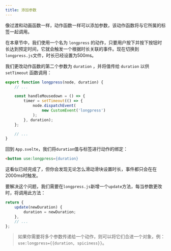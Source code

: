 ```yaml
---
title: 添加参数
---
```


像过渡和动画函数一样，动作函数一样可以添加参数，该动作函数将与它所属的标签一起调用。

在本章节中，我们使用一个名为 `longpress` 的动作，只要用户按下并按下按钮时长达到预定时间，它就会触发一个根据时长关联的事件。现在切换到`longpress.js`文件，时长已经设置为500ms。

我们更改动作函数的第二个参数为 `duration` ，并将值传给 `duration` 以供`setTimeout` 函数调用：

```js
export function longpress(node, duration) {
	// ...

	const handleMousedown = () => {
		timer = setTimeout(() => {
			node.dispatchEvent(
				new CustomEvent('longpress')
			);
		}, duration);
	};

	// ...
}
```

回到 `App.svelte`，我们将`duration`值与标签进行动作的绑定：

```html
<button use:longpress={duration}
```

这看似已经完成了，但你会发现无论怎么滑动滑块设置时长，事件都只会在在2000ms时触发。

要解决这个问题，我们需要在`longpress.js`新增一个`update`方法，每当参数更改时，将调用此方法：

```js
return {
	update(newDuration) {
		duration = newDuration;
	},
	// ...
};
```

> 如果你需要将多个参数传递给一个动作，则可以将它们合进一个对象，例： `use:longpress={{duration, spiciness}}`。